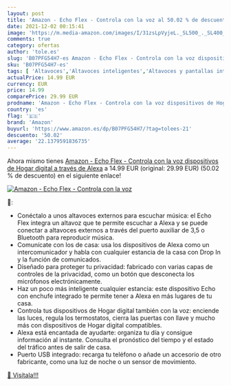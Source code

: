 ```yaml
---
layout: post
title: 'Amazon - Echo Flex - Controla con la voz al 50.02 % de descuento'
date: 2021-12-02 00:15:41
image: 'https://m.media-amazon.com/images/I/31zsLpVyjeL._SL500_._SL400_.jpg'
comments: true
category: ofertas
author: 'tole.es'
slug: 'B07PFG54H7-es Amazon - Echo Flex - Controla con la voz dispositivos de...'
sku: 'B07PFG54H7-es'
tags: [ 'Altavoces','Altavoces inteligentes','Altavoces y pantallas inteligentes Echo','Bricolaje y herramientas','Dispositivos Amazon','Dispositivos Amazon y Accesorios','Electrónica','Enchufes y accesorios','Equipos de audio y Hi-Fi','Instalación eléctrica','alexa','amazon', ]
actualPrice: 14.99 EUR
currency: EUR
price: 14.99
comparePrice: 29.99 EUR
prodname: 'Amazon - Echo Flex - Controla con la voz dispositivos de Hogar digital a través de Alexa'
country: 'es'
flag: '🇪🇸'
brand: 'Amazon'
buyurl: 'https://www.amazon.es/dp/B07PFG54H7/?tag=tolees-21'
descuento: '50.02'
average: '22.1379591836735'
---
```


Ahora mismo tienes [Amazon - Echo Flex - Controla con la voz dispositivos de Hogar digital a través de Alexa](https://www.amazon.es/dp/B07PFG54H7/?tag=tolees-21) a 14.99 EUR (original: 29.99 EUR) (50.02 %  de descuento) en el siguiente enlace!

[![Amazon - Echo Flex - Controla con la voz](https://m.media-amazon.com/images/I/31zsLpVyjeL._SL500_._SL400_.jpg)](https://www.amazon.es/dp/B07PFG54H7/?tag=tolees-21)

🔎:

- Conéctalo a unos altavoces externos para escuchar música: el Echo Flex integra un altavoz que te permite escuchar a Alexa y se puede conectar a altavoces externos a través del puerto auxiliar de 3,5 o Bluetooth para reproducir música.
- Comunícate con los de casa: usa los dispositivos de Alexa como un intercomunicador y habla con cualquier estancia de la casa con Drop In y la función de comunicados.
- Diseñado para proteger tu privacidad: fabricado con varias capas de controles de la privacidad, como un botón que desconecta los micrófonos electrónicamente.
- Haz un poco más inteligente cualquier estancia: este dispositivo Echo con enchufe integrado te permite tener a Alexa en más lugares de tu casa.
- Controla tus dispositivos de Hogar digital también con la voz: enciende las luces, regula los termostatos, cierra las puertas con llave y mucho más con dispositivos de Hogar digital compatibles.
- Alexa está encantada de ayudarte: organiza tu día y consigue información al instante. Consulta el pronóstico del tiempo y el estado del tráfico antes de salir de casa.
- Puerto USB integrado: recarga tu teléfono o añade un accesorio de otro fabricante, como una luz de noche o un sensor de movimiento.

[🛒 Visítala!!!](https://www.amazon.es/dp/B07PFG54H7/?tag=tolees-21)

